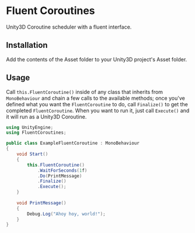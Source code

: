 # Fluent Coroutines
Unity3D Coroutine scheduler with a fluent interface.

## Installation
Add the contents of the Asset folder to your Unity3D project's Asset folder.

## Usage
Call `this.FluentCoroutine()` inside of any class that inherits from `MonoBehaviour` and chain a few calls to the available methods; once you've defined what you want the `FluentCoroutine` to do, call `Finalize()` to get the completed `FluentCoroutine`. When you want to run it, just call `Execute()` and it will run as a Unity3D Coroutine.

```csharp
using UnityEngine;
using FluentCoroutines;

public class ExampleFluentCoroutine : MonoBehaviour
{
    void Start()
    {
    	this.FluentCoroutine()
            .WaitForSeconds(1f)
            .Do(PrintMessage)
            .Finalize()
            .Execute();
    }
    
    void PrintMessage()
    {
    	Debug.Log("Ahoy hoy, world!");
    }
}
```